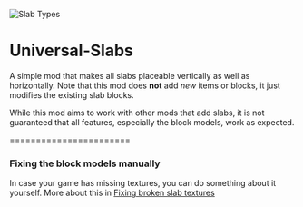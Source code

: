 ![Slab Types](https://user-images.githubusercontent.com/130693918/231869727-494e7181-4d8c-450d-b411-2b0478a12aa8.png)
# Universal-Slabs

A simple mod that makes all slabs placeable vertically as well as horizontally. Note that this mod does **not** add *new* items or blocks, it just modifies the existing slab blocks.  

While this mod aims to work with other mods that add slabs, it is not guaranteed that all features, especially the block models, work as expected.


=======================


### Fixing the block models manually

In case your game has missing textures, you can do something about it yourself. More about this in [Fixing broken slab textures](https://github.com/nonstopslip/Universal-Slabs/wiki/Fixing-broken-slab-textures)
